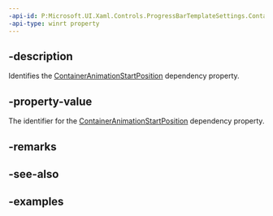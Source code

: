```yaml
---
-api-id: P:Microsoft.UI.Xaml.Controls.ProgressBarTemplateSettings.ContainerAnimationStartPositionProperty
-api-type: winrt property
---
```


## -description

Identifies the [ContainerAnimationStartPosition](progressbartemplatesettings_containeranimationstartposition.md) dependency property.

## -property-value

The identifier for the [ContainerAnimationStartPosition](progressbartemplatesettings_containeranimationstartposition.md) dependency property.

## -remarks

## -see-also

## -examples

